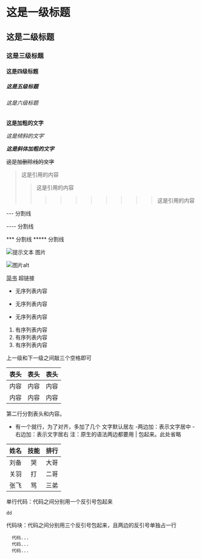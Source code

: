 # 这是一级标题
## 这是二级标题
### 这是三级标题
#### 这是四级标题
##### 这是五级标题
###### 这是六级标题

**这是加粗的文字**

*这是倾斜的文字*`

***这是斜体加粗的文字***

~~这是加删除线的文字~~

>这是引用的内容
>>这是引用的内容
>>>>>>>>>>这是引用的内容

---   分割线

----  分割线

***  分割线
***** 分割线

![提示文本](./pic.png)  图片

![图片alt](图片地址)

[简书](http://jianshu.com)  超链接

- 无序列表内容 
+ 无序列表内容
* 无序列表内容

1.  有序列表内容
2.  有序列表内容
3.  有序列表内容

上一级和下一级之间敲三个空格即可

表头|表头|表头
---|:--:|---:
内容|内容|内容
内容|内容|内容

第二行分割表头和内容。
- 有一个就行，为了对齐，多加了几个
文字默认居左
-两边加：表示文字居中
-右边加：表示文字居右
注：原生的语法两边都要用 | 包起来。此处省略

姓名|技能|排行
--|:-:|--:
刘备|哭|大哥
关羽|打|二哥
张飞|骂|三弟

单行代码：代码之间分别用一个反引号包起来

` dd `


代码块：代码之间分别用三个反引号包起来，且两边的反引号单独占一行

```
  代码...
  代码...
  代码...
```
